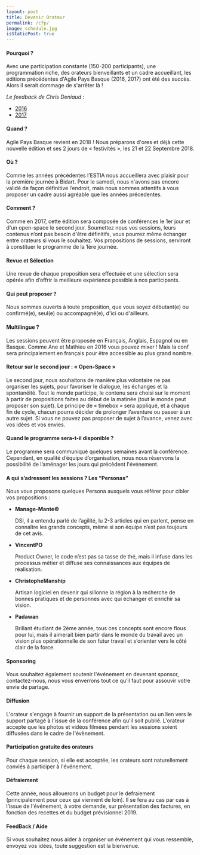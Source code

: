 ```yaml
---
layout: post
title: Devenir Orateur
permalink: /cfp/
image: schedule.jpg
isStaticPost: true
---
```


#### Pourquoi ?
Avec une participation constante (150-200 participants), une programmation riche, des orateurs bienveillants et un cadre accueillant, les éditions précédentes d'Agile Pays Basque (2016, 2017) ont été des succès.
Alors il serait dommage de s'arrêter là !

_Le feedback de Chris Deniaud_ :
- [2016](http://chrisdeniaud.com/2016/10/agile-pays-basque-v-1-0/)
- [2017](http://chris.deniaud.eu/2017/09/agile-pays-basque-saison-2/)

#### Quand ?
Agile Pays Basque revient en 2018 !
Nous préparons d'ores et déjà cette nouvelle édition et ses 2 jours de « festivités »,  les 21 et 22 Septembre 2018.

#### Où ?
Comme les années précédentes l’ESTIA nous accueillera avec plaisir pour la première journée à Bidart. Pour le samedi, nous n'avons pas encore validé de façon définitive l’endroit, mais nous sommes attentifs à vous proposer un cadre aussi agréable que les années précedentes.

#### Comment ?
Comme en 2017, cette édition sera composée de conférences le 1er jour et d'un open-space le second jour. Soumettez nous vos sessions, leurs contenus n’ont pas besoin d'être définitifs, vous pourrez même échanger entre orateurs si vous le souhaitez.
Vos propositions de sessions, serviront à constituer le programme de la 1ère journée.

#### Revue et Sélection
Une revue de chaque proposition sera effectuée et une sélection sera opérée afin d’offrir la meilleure expérience possible à nos participants.

#### Qui peut proposer ?
Nous sommes ouverts à toute proposition, que vous soyez débutant(e) ou confirmé(e), seul(e) ou accompagné(e), d'ici ou d'ailleurs.

#### Multilingue ?
Les sessions peuvent être proposée en Français, Anglais, Espagnol ou en Basque.
Comme Ane et Mathieu en 2016 vous pouvez mixer ! Mais la conf sera principalement en français pour être accessible au plus grand nombre.

#### Retour sur le second jour : « Open-Space »
Le second jour, nous souhaitons de manière plus volontaire ne pas organiser les sujets, pour favoriser le dialogue, les échanges et la spontanéité.
Tout le monde participe, le contenu sera choisi sur le moment à partir de propositions faites au début de la matinée (tout le monde peut proposer son sujet).
Le principe de « timebox » sera appliqué, et à chaque fin de cycle, chacun pourra décider de prolonger l’aventure ou passer à un autre sujet.
Si vous ne pouvez pas proposer de sujet à l’avance, venez avec vos idées et vos envies.

#### Quand le programme sera-t-il disponible ?
Le programme sera communiqué quelques semaines avant la conférence.
Cependant, en qualité d’équipe d’organisation, nous nous réservons la possibilité de l’aménager les jours qui précèdent l'événement. 

#### A qui s’adressent les sessions ? Les “Personas”
Nous vous proposons quelques Persona auxquels vous référer pour cibler vos propositions : 

- **Manage-Mante©**
    
    DSI, il a entendu parlé de l’agilité, lu 2-3 articles qui en parlent, pense en connaître les grands concepts, même si son équipe n’est pas toujours de cet avis.

- **VincentPO** 
    
    Product Owner, le code n’est pas sa tasse de thé, mais il infuse dans les processus métier et diffuse ses connaissances aux équipes de réalisation.

- **ChristopheManship** 

    Artisan logiciel en devenir qui sillonne la région à la recherche de bonnes pratiques et de personnes avec qui échanger et enrichir sa vision.

- **Padawan** 
    
    Brillant étudiant de 2ème année, tous ces concepts sont encore flous pour lui, mais il aimerait bien partir dans le monde du travail avec un vision plus opérationnelle de son futur travail et s’orienter vers le côté clair de la force.

#### Sponsoring
Vous souhaitez également soutenir l'événement en devenant sponsor, contactez-nous, nous vous enverrons tout ce qu’il faut pour assouvir votre envie de partage.

#### Diffusion
L'orateur s'engage à fournir un support de la présentation ou un lien vers le support partagé à l'issue de la conférence afin qu'il soit publié.
L'orateur accepte que les photos et vidéos filmées pendant les sessions soient diffusées dans le cadre de l'évènement.

#### Participation gratuite des orateurs
Pour chaque session, si elle est acceptée, les orateurs sont naturellement conviés à participer à l'événement. 

#### Défraiement
Cette année, nous allouerons un budget pour le defraiement (principalement pour ceux qui viennent de loin).
Il se fera au cas par cas à l’issue de l'événement, à votre demande, sur présentation des factures, en fonction des recettes et du budget prévisionnel 2019.

#### FeedBack / Aide
Si vous souhaitez nous aider à organiser un événement qui vous ressemble, envoyez vos idées, toute suggestion est la bienvenue.
